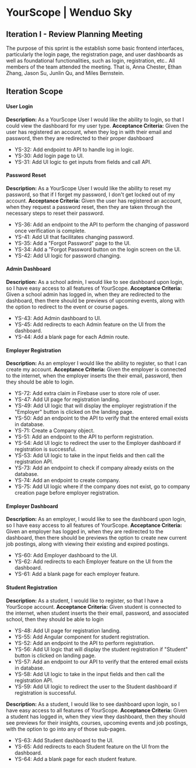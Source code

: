 # YourScope | Wenduo Sky
## Iteration I - Review Planning Meeting
The purpose of this sprint is the establish some basic frontend interfaces, particularly the login page, the registration page, and user dashboards as well as foundational functionalities, such as login, registration, etc.. All members of the team attended the meeting. That is, Anna Chester, Ethan Zhang, Jason Su, Junlin Qu, and Miles Bernstein.
## Iteration Scope
#### User Login
**Description:** As a YourScope User I would like the ability to login, so that I could view the dashboard for my user type.
**Acceptance Criteria:** Given the user has registered an account, when they log in with their email and password, then they are redirected to their proper dashboard
 * YS-32: Add endpoint to API to handle log in logic.
 * YS-30: Add login page to UI.
 * YS-31: Add UI logic to get inputs from fields and call API.
#### Password Reset
**Description:** As a YourScope User I would like the ability to reset my password, so that if I forget my password, I don't get locked out of my account.
**Acceptance Criteria:** Given the user has registered an account, when they request a password reset, then they are taken through the necessary steps to reset their password.
 * YS-36: Add an endpoint to the API to perform the changing of password once verification is complete.
 * YS-41: Add UI that facilitates changing password.
 * YS-35: Add a "Forgot Password" page to the UI.
 * YS-34: Add a "Forgot Password button on the login screen on the UI.
 * YS-42: Add UI logic for password changing.
#### Admin Dashboard
**Description:** As a school admin, I would like to see dashboard upon login, so I have easy access to all features of YourScope.
**Acceptance Criteria:** Given a school admin has logged in, when they are redirected to the dashboard, then there should be previews of upcoming events, along with the option to redirect to the event or course pages.
 * YS-43: Add Admin dashboard to UI.
 * YS-45: Add redirects to each Admin feature on the UI from the dashboard.
 * YS-44: Add a blank page for each Admin route.
#### Employer Registration
**Description:** As an employer I would like the ability to register, so that I can create my account.
**Acceptance Criteria:** Given the employer is connected to the internet, when the employer inserts the their email, password, then they should be able to login.
 * YS-72: Add extra claim in Firebase user to store role of user.
 * YS-47: Add UI page for registration landing.
 * YS-49: Add UI logic that will display the employer registration if the "Employer" button is clicked on the landing page.
 * YS-50: Add an endpoint to the API to verify that the entered email exists in database.
 * YS-71: Create a Company object.
 * YS-51: Add an endpoint to the API to perform registration.
 * YS-54: Add UI logic to redirect the user to the Employer dashboard if registration is successful.
 * YS-53: Add UI logic to take in the input fields and then call the registration API.
 * YS-73: Add an endpoint to check if company already exists on the database.
 * YS-74: Add an endpoint to create company.
 * YS-75: Add UI logic where if the company does not exist, go to company creation page before employer registration.
 #### Employer Dashboard
 **Description:** As an employer, I would like to see the dashboard upon login, so I have easy access to all features of YourScope.
 **Acceptance Criteria:** Given an employer has logged in, when they are redirected to the dashboard, then there should be previews the option to create new current job postings, along with viewing their existing and expired postings.
 * YS-60: Add Employer dashboard to the UI.
 * YS-62: Add redirects to each Employer feature on the UI from the dashboard.
 * YS-61: Add a blank page for each employer feature.
 #### Student Registration
 **Description:** As a student, I would like to register, so that I have a YourScope account.
 **Acceptance Criteria:** Given student is connected to the internet, when student inserts the their email, password, and associated school, then they should be able to login
 * YS-48: Add UI page for registration landing.
 * YS-55: Add Angular component for student registration.
 * YS-52: Add an endpoint to the API to perform registration.
 * YS-56: Add UI logic that will display the student registration if "Student" button is clicked on landing page.
* YS-57: Add an endpoint to our API to verify that the entered email exists in database.
* YS-58: Add UI logic to take in the input fields and then call the registration API.
* YS-59: Add UI logic to redirect the user to the Student dashboard if registration is successful.

**Description:** As a student, I would like to see dashboard upon login, so I have easy access to all features of YourScope.
**Acceptance Criteria:** Given a student has logged in, when they view they dashboard, then they should see previews for their insights, courses, upcoming events and job postings, with the option to go into any of those sub-pages.
 * YS-63: Add Student dashboard to the UI.
* YS-65: Add redirects to each Student feature on the UI from the dashboard.
* YS-64: Add a blank page for each student feature.